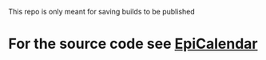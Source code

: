 This repo is only meant for saving builds to be published
# For the source code see **[EpiCalendar](https://github.com/Epigeos-com/EpiCalendar)**
